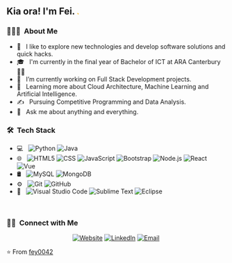 <h2> Kia ora!  I'm Fei. <img src="https://raw.githubusercontent.com/ABSphreak/ABSphreak/master/gifs/Hi.gif" width="5px" /> </h2>

<h3> 👨🏻‍💻 &nbsp;About Me </h3>

- 🤔 &nbsp; I like to explore new technologies and develop software solutions and quick hacks.
- 🎓 &nbsp; I'm currently in the final year of Bachelor of ICT at ARA Canterbury 👨‍🎓
- 💼 &nbsp; I’m currently working on Full Stack Development projects.
- 🌱 &nbsp; Learning more about Cloud Architecture, Machine Learning and Artificial Intelligence.
- ✍️ &nbsp; Pursuing Competitive Programming and Data Analysis.
- 💬 &nbsp; Ask me about anything and everything.

<h3> 🛠 &nbsp;Tech Stack</h3>

- 💻 &nbsp;
  ![Python](https://img.shields.io/badge/-Python-333333?style=flat&logo=python)
  ![Java](https://img.shields.io/badge/-Java-333333?style=flat&logo=Java&logoColor=007396)
- 🌐 &nbsp;
  ![HTML5](https://img.shields.io/badge/-HTML5-333333?style=flat&logo=HTML5)
  ![CSS](https://img.shields.io/badge/-CSS-333333?style=flat&logo=CSS3&logoColor=1572B6)
  ![JavaScript](https://img.shields.io/badge/-JavaScript-333333?style=flat&logo=javascript)
  ![Bootstrap](https://img.shields.io/badge/-Bootstrap-333333?style=flat&logo=bootstrap&logoColor=563D7C)
  ![Node.js](https://img.shields.io/badge/-Node.js-333333?style=flat&logo=node.js)
  ![React](https://img.shields.io/badge/-React-333333?style=flat&logo=react)
  ![Vue](https://img.shields.io/badge/-Vue.js-333333?style=flat&logo=vue.js)
- 🛢 &nbsp;
  ![MySQL](https://img.shields.io/badge/-MySQL-333333?style=flat&logo=mysql)
  ![MongoDB](https://img.shields.io/badge/-MongoDB-333333?style=flat&logo=mongodb)
- ⚙️ &nbsp;
  ![Git](https://img.shields.io/badge/-Git-333333?style=flat&logo=git)
  ![GitHub](https://img.shields.io/badge/-GitHub-333333?style=flat&logo=github)
- 🔧 &nbsp;
  ![Visual Studio Code](https://img.shields.io/badge/-Visual%20Studio%20Code-333333?style=flat&logo=visual-studio-code&logoColor=007ACC)
  ![Sublime Text](https://img.shields.io/badge/-Sublime%20Text-333333?style=flat&logo=rstudio)
  ![Eclipse](https://img.shields.io/badge/-Eclipse-333333?style=flat&logo=eclipse-ide&logoColor=2C2255)


<br/>

<h3> 🤝🏻 &nbsp;Connect with Me </h3>

<p align="center">
<a href="https://www.feiyan.zapto.org/"><img alt="Website" src="https://img.shields.io/badge/Website-www.feiyan.zapto.org-blue?style=flat-square&logo=google-chrome"></a>
<a href="https://www.linkedin.com/in/fey0042/"><img alt="LinkedIn" src="https://img.shields.io/badge/LinkedIn-Fei%20Yan-blue?style=flat-square&logo=linkedin"></a>
<a href="langgufei@gmail.com"><img alt="Email" src="https://img.shields.io/badge/Email-langgufei@gmail.com-blue?style=flat-square&logo=gmail"></a>
</p>

⭐️ From [fey0042](https://github.com/fey0042)
